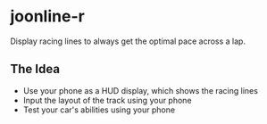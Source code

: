 # joonline-r
Display racing lines to always get the optimal pace across a lap.

## The Idea
- Use your phone as a HUD display, which shows the racing lines
- Input the layout of the track using your phone
- Test your car's abilities using your phone

